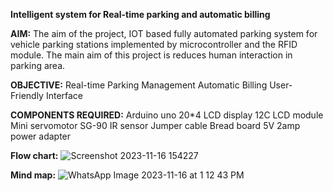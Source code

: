 **Intelligent system for Real-time parking and automatic billing**

**AIM:**
The aim of the project, IOT based fully automated parking system for vehicle parking stations implemented by microcontroller and the RFID module. The main aim of this project is reduces human interaction in parking area.

**OBJECTIVE:**
Real-time Parking Management
Automatic Billing
User-Friendly Interface

**COMPONENTS REQUIRED:**
Arduino uno
20*4 LCD display
12C LCD module
Mini servomotor SG-90
IR sensor
Jumper cable
Bread board
5V 2amp power adapter

**Flow chart:**
![Screenshot 2023-11-16 154227](https://github.com/Shreedharagowda8266/Intelligent-system-for-smart-parking-and-automatic-billing/assets/119619029/4dc32e57-4991-49d4-a5b1-e15b368037f9)

**Mind map:**
![WhatsApp Image 2023-11-16 at 1 12 43 PM](https://github.com/Shreedharagowda8266/Intelligent-system-for-smart-parking-and-automatic-billing/assets/119619029/2d42919a-5f66-4464-a5f8-459b1ca1b955)

